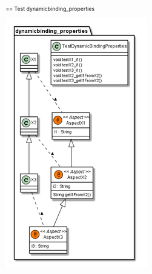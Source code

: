 == Test dynamicbinding_properties

![dynamicbinding_properties.png](gen-plantuml/dynamicbinding_properties.png)